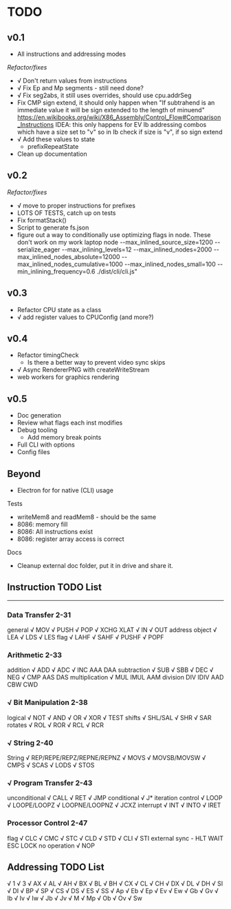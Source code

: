 # TODO

## v0.1
* All instructions and addressing modes

*Refactor/fixes*
* √ Don't return values from instructions
* √ Fix Ep and Mp segments - still need done?
* √ Fix seg2abs, it still uses overrides, should use cpu.addrSeg
* Fix CMP sign extend, it should only happen when
  "If subtrahend is an immediate value it will be sign extended to the length of minuend"
  https://en.wikibooks.org/wiki/X86_Assembly/Control_Flow#Comparison_Instructions
  IDEA: this only happens for EV Ib addressing combos which have a size set to "v"
        so in Ib check if size is "v", if so sign extend
* √ Add these values to state
  * prefixRepeatState
* Clean up documentation

## v0.2
*Refactor/fixes*
* √ move to proper instructions for prefixes
* LOTS OF TESTS, catch up on tests
* Fix formatStack()
* Script to generate fs.json
* figure out a way to conditionally use optimizing flags in node. These don't work on my work laptop
  node --max_inlined_source_size=1200 --serialize_eager --max_inlining_levels=12 --max_inlined_nodes=2000 --max_inlined_nodes_absolute=12000 --max_inlined_nodes_cumulative=1000 --max_inlined_nodes_small=100 --min_inlining_frequency=0.6 ./dist/cli/cli.js"

## v0.3
* Refactor CPU state as a class
* √ add register values to CPUConfig (and more?)

## v0.4
* Refactor timingCheck
  * Is there a better way to prevent video sync skips
* √ Async RendererPNG with createWriteStream
* web workers for graphics rendering

## v0.5
* Doc generation
* Review what flags each inst modifies
* Debug tooling
  * Add memory break points
* Full CLI with options
* Config files

## Beyond
* Electron for for native (CLI) usage

Tests
* writeMem8 and readMem8 - should be the same
* 8086: memory fill
* 8086: All instructions exist
* 8086: register array access is correct


Docs
* Cleanup external doc folder, put it in drive and share it.


## Instruction TODO List
------------------

### Data Transfer 2-31

general
	√ MOV
	√ PUSH
	√ POP
	√ XCHG
	  XLAT
	√ IN
	√ OUT
address object
	√ LEA
	√ LDS
	√ LES
flag
	√ LAHF
	√ SAHF
	√ PUSHF
	√ POPF

### Arithmetic 2-33

addition
	√ ADD
	√ ADC
	√ INC
	  AAA
	  DAA
subtraction
	√ SUB
	√ SBB
	√ DEC
	√ NEG
	√ CMP
	  AAS
	  DAS
multiplication
	√ MUL
	  IMUL
	  AAM
division
	  DIV
	  IDIV
	  AAD
	  CBW
	  CWD

### √ Bit Manipulation 2-38
logical
	√ NOT
	√ AND
	√ OR
	√ XOR
	√ TEST
shifts
	√ SHL/SAL
	√ SHR
	√ SAR
rotates
	√ ROL
	√ ROR
	√ RCL
	√ RCR

### √ String 2-40

String
	√ REP/REPE/REPZ/REPNE/REPNZ
	√ MOVS
	√ MOVSB/MOVSW
	√ CMPS
	√ SCAS
	√ LODS
	√ STOS

### √ Program Transfer 2-43

unconditional
	√ CALL
	√ RET
	√ JMP
conditional
	√ J*
iteration control
	√ LOOP
	√ LOOPE/LOOPZ
	√ LOOPNE/LOOPNZ
	√ JCXZ
interrupt
	√ INT
	√ INTO
	√ IRET

### Processor Control 2-47

flag
	√ CLC
	√ CMC
	√ STC
	√ CLD
	√ STD
	√ CLI
	√ STI
external sync
	- HLT
	  WAIT
	  ESC
	  LOCK
no operation
	√ NOP

## Addressing TODO List
  √ 1
  √ 3
  √ AX
  √ AL
  √ AH
  √ BX
  √ BL
  √ BH
  √ CX
  √ CL
  √ CH
  √ DX
  √ DL
  √ DH
  √ SI
  √ DI
  √ BP
  √ SP
  √ CS
  √ DS
  √ ES
  √ SS
  √ Ap
  √ Eb
  √ Ep
  √ Ev
  √ Ew
  √ Gb
  √ Gv
  √ Ib
  √ Iv
  √ Iw
  √ Jb
  √ Jv
  √ M
  √ Mp
  √ Ob
  √ Ov
  √ Sw
